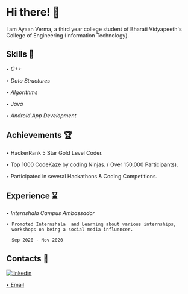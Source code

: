 
# Hi there! 👋

I am Ayaan Verma, a third year college student of Bharati Vidyapeeth's College of Engineering (Information Technology).


## Skills 🌟
‣ *C++*

‣ *Data Structures*

‣ *Algorithms*

‣ *Java*

‣ *Android App Development*


## Achievements 🏆
‣ HackerRank 5 Star Gold Level Coder. 

‣ Top 1000 CodeKaze by coding Ninjas. ( Over 150,000 Participants).

‣ Participated in several Hackathons & Coding Competitions.
## Experience ⌛
‣ *Internshala Campus Ambassador*

    ‣ Promoted Internshala  and Learning about various internships, 
      workshops on being a social media influencer.
      
      Sep 2020 - Nov 2020



## Contacts 🤝
[![linkedin](https://img.shields.io/badge/linkedin-0A66C2?style=for-the-badge&logo=linkedin&logoColor=white)](https://www.linkedin.com/in/ayaan-verma-75a306186/)

[‣ Email](https://mail.google.com/mail/u/0/?tab=rm&ogbl#inbox?compose=CllgCJvlqLkKgJmPjWlqmTZDlTcsfzLVDbBhXvFrnPSZhsxGBbsMgsRbrmvkjTgQnmPxDNrMcxq)
